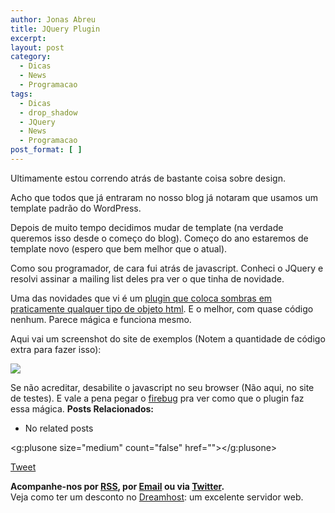 ```yaml
---
author: Jonas Abreu
title: JQuery Plugin
excerpt:
layout: post
category:
  - Dicas
  - News
  - Programacao
tags:
  - Dicas
  - drop_shadow
  - JQuery
  - News
  - Programacao
post_format: [ ]
---
```

Ultimamente estou correndo atrás de bastante coisa sobre design. 

Acho que todos que já entraram no nosso blog já notaram que usamos um template padrão do WordPress.

Depois de muito tempo decidimos mudar de template (na verdade queremos isso desde o começo do blog). Começo do ano estaremos de template novo (espero que bem melhor que o atual).

Como sou programador, de cara fui atrás de javascript. Conheci o JQuery e resolvi assinar a mailing list deles pra ver o que tinha de novidade.

Uma das novidades que vi é um [plugin que coloca sombras em praticamente qualquer tipo de objeto html][1]. E o melhor, com quase código nenhum. Parece mágica e funciona mesmo.

Aqui vai um screenshot do site de exemplos (Notem a quantidade de código extra para fazer isso):

![][2]

Se não acreditar, desabilite o javascript no seu browser (Não aqui, no site de testes). E vale a pena pegar o [firebug][3] pra ver como que o plugin faz essa mágica. 
**Posts Relacionados:** 
*   No related posts

<g:plusone size="medium" count="false" href=""></g:plusone> 

[Tweet][4] 





**Acompanhe-nos por [ RSS][5], por [Email][6] ou via [Twitter][7].**  
Veja como ter um desconto no [Dreamhost][8]: um excelente servidor web.

 [1]: http://eyebulb.com/public/dropshadow.htm
 [2]: http://vidageek.net/public/images/dropshadow.png
 [3]: https://addons.mozilla.org/en-US/firefox/addon/1843
 [4]: https://twitter.com/share
 [5]: http://feeds.feedburner.com/VidaGeek
 [6]: http://feedburner.google.com/fb/a/mailverify?uri=VidaGeek&loc=pt_BR
 [7]: http://twitter.com/blogvidageek
 [8]: http://vidageek.net/dreamhost/